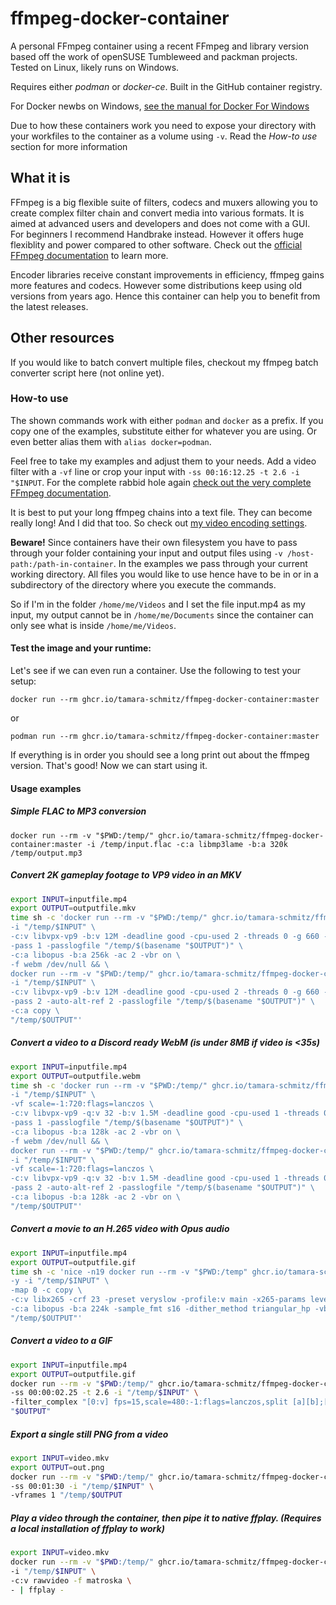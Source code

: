 # ffmpeg-docker-container
A personal FFmpeg container using a recent FFmpeg and library version based off the work of openSUSE Tumbleweed and packman projects. Tested on Linux, likely runs on Windows.

Requires either *podman* or *docker-ce*. Built in the GitHub container
registry.

For Docker newbs on Windows, [see the manual for Docker For Windows](https://docs.docker.com/docker-for-windows/)

Due to how these containers work you need to expose your directory with your workfiles to the container as a volume using `-v`. Read the *How-to use* section for more information

## What it is

FFmpeg is a big flexible suite of filters, codecs and muxers allowing you to create complex filter chain and convert media into various formats. It is aimed at advanced users and developers and does not come with a GUI. For beginners I recommend Handbrake instead. However it offers huge flexiblity and power compared to other software. Check out the [official FFmpeg documentation](https://ffmpeg.org/documentation.html) to learn more.

Encoder libraries receive constant improvements in efficiency, ffmpeg gains more features and codecs. However some distributions keep using old versions from years ago. Hence this container can help you to benefit from the latest releases.

## Other resources

If you would like to batch convert multiple files, checkout my ffmpeg batch converter script here (not online yet).

### How-to use

The shown commands work with either `podman` and `docker` as a prefix. If you copy one of the examples, substitute either for whatever you are using. Or even better alias them with `alias docker=podman`.

Feel free to take my examples and adjust them to your needs. Add a video filter with a `-vf` line or crop your input with `-ss 00:16:12.25 -t 2.6 -i "$INPUT`. For the complete rabbid hole again [check out the very complete FFmpeg documentation](https://ffmpeg.org/ffmpeg.html).

It is best to put your long ffmpeg chains into a text file. They can become really long! And I did that too. So check out [my video encoding settings](https://github.com/tamara-schmitz/video-encoding-settings).

**Beware!** Since containers have their own filesystem you have to pass through
your folder containing your input and output files using `-v
/host-path:/path-in-container`. In the examples we pass
through your current working directory. All files you would like to use hence
have to be in or in a subdirectory of the directory where you execute the
commands.

So if I'm in the folder `/home/me/Videos` and I set the file input.mp4 as my input, my output cannot be in `/home/me/Documents` since the container can only see what is inside `/home/me/Videos`.

#### Test the image and your runtime:

Let's see if we can even run a container. Use the following to test your setup:

`docker run --rm ghcr.io/tamara-schmitz/ffmpeg-docker-container:master`

or

`podman run --rm ghcr.io/tamara-schmitz/ffmpeg-docker-container:master`

If everything is in order you should see a long print out about the ffmpeg version. That's good! Now we can start using it.

#### Usage examples

##### Simple FLAC to MP3 conversion

`docker run --rm -v "$PWD:/temp/" ghcr.io/tamara-schmitz/ffmpeg-docker-container:master -i /temp/input.flac -c:a libmp3lame -b:a 320k /temp/output.mp3`

##### Convert 2K gameplay footage to VP9 video in an MKV

```bash
export INPUT=inputfile.mp4
export OUTPUT=outputfile.mkv
time sh -c 'docker run --rm -v "$PWD:/temp/" ghcr.io/tamara-schmitz/ffmpeg-docker-container:master -y \
-i "/temp/$INPUT" \
-c:v libvpx-vp9 -b:v 12M -deadline good -cpu-used 2 -threads 0 -g 660 -tile-columns 3 -row-mt 1 -frame-parallel 0 -vsync 2 -aq-mode 1 \
-pass 1 -passlogfile "/temp/$(basename "$OUTPUT")" \
-c:a libopus -b:a 256k -ac 2 -vbr on \
-f webm /dev/null && \
docker run --rm -v "$PWD:/temp/" ghcr.io/tamara-schmitz/ffmpeg-docker-container:master \
-i "/temp/$INPUT" \
-c:v libvpx-vp9 -b:v 12M -deadline good -cpu-used 2 -threads 0 -g 660 -tile-columns 3 -row-mt 1 -frame-parallel 0 -vsync 2 -aq-mode 1 \
-pass 2 -auto-alt-ref 2 -passlogfile "/temp/$(basename "$OUTPUT")" \
-c:a copy \
"/temp/$OUTPUT"'
```

##### Convert a video to a Discord ready WebM (is under 8MB if video is <35s)

```bash
export INPUT=inputfile.mp4
export OUTPUT=outputfile.webm
time sh -c 'docker run --rm -v "$PWD:/temp/" ghcr.io/tamara-schmitz/ffmpeg-docker-container:master -y \
-i "/temp/$INPUT" \
-vf scale=-1:720:flags=lanczos \
-c:v libvpx-vp9 -q:v 32 -b:v 1.5M -deadline good -cpu-used 1 -threads 0 -g 450 -tile-columns 2 -row-mt 1 -frame-parallel 0 -vsync 2 -aq-mode 1 \
-pass 1 -passlogfile "/temp/$(basename "$OUTPUT")" \
-c:a libopus -b:a 128k -ac 2 -vbr on \
-f webm /dev/null && \
docker run --rm -v "$PWD:/temp/" ghcr.io/tamara-schmitz/ffmpeg-docker-container:master \
-i "/temp/$INPUT" \
-vf scale=-1:720:flags=lanczos \
-c:v libvpx-vp9 -q:v 32 -b:v 1.5M -deadline good -cpu-used 1 -threads 0 -g 450 -tile-columns 2 -row-mt 1 -frame-parallel 0 -vsync 2 -aq-mode 1 \
-pass 2 -auto-alt-ref 2 -passlogfile "/temp/$(basename "$OUTPUT")" \
-c:a libopus -b:a 128k -ac 2 -vbr on \
"/temp/$OUTPUT"'
```

##### Convert a movie to an H.265 video with Opus audio

```bash
export INPUT=inputfile.mp4
export OUTPUT=outputfile.gif
time sh -c 'nice -n19 docker run --rm -v "$PWD:/temp" ghcr.io/tamara-schmitz/ffmpeg-docker-container:master \
-y -i "/temp/$INPUT" \
-map 0 -c copy \
-c:v libx265 -crf 23 -preset veryslow -profile:v main -x265-params level-idc=41:aq-mode=3:tskip=1:nr-intra=20:keyint=300:open-gop=1:vbv-bufsize=6000:vbv-maxrate=8000 \
-c:a libopus -b:a 224k -sample_fmt s16 -dither_method triangular_hp -vbr constrained \
"/temp/$OUTPUT"'
```

##### Convert a video to a GIF

```bash
export INPUT=inputfile.mp4
export OUTPUT=outputfile.gif
docker run --rm -v "$PWD:/temp/" ghcr.io/tamara-schmitz/ffmpeg-docker-container:master \
-ss 00:00:02.25 -t 2.6 -i "/temp/$INPUT" \
-filter_complex "[0:v] fps=15,scale=480:-1:flags=lanczos,split [a][b];[a] palettegen [p];[b][p] paletteuse" \
"$OUTPUT"
```

##### Export a single still PNG from a video

```bash
export INPUT=video.mkv
export OUTPUT=out.png
docker run --rm -v "$PWD:/temp/" ghcr.io/tamara-schmitz/ffmpeg-docker-container:master \
-ss 00:01:30 -i "/temp/$INPUT" \
-vframes 1 "/temp/$OUTPUT
```

##### Play a video through the container, then pipe it to native ffplay. (Requires a local installation of ffplay to work)

```bash
export INPUT=video.mkv
docker run --rm -v "$PWD:/temp/" ghcr.io/tamara-schmitz/ffmpeg-docker-container:master \
-i "/temp/$INPUT" \
-c:v rawvideo -f matroska \
- | ffplay -
```
